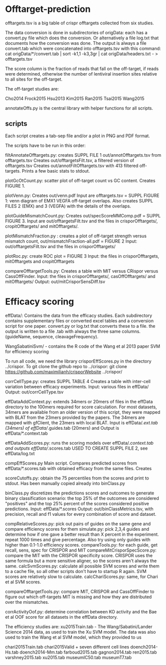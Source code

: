 Offtarget-prediction
====================

offtargets.tsv is a big table of crispr offtargets collected from six studies.

The data conversion is done in subdirectories of origData:
each has a convert.py file which does the conversion.
Or alternatively a file log.txt that documents how the conversion was done.
The output is always a file convert.tab which were concatenated into offtargets.tsv
with this command:
    cat origData/*/convert.tab | sort -k1,1 -k3,3gr | cat origData/headers.txt - > offtargets.tsv

The score column is the fraction of reads that fall on the off-target, if reads were determined, otherwise the number of lentiviral insertion sites relative to all sites for the off-target.

The off-target studies are:

Cho2014
Frock2015
Hsu2013
Kim2015
Ran2015
Tsai2015
Wang2015

annotateOffs.py is the central library with helper functions for all scripts.

scripts
-------

Each script creates a tab-sep file and/or a plot in PNG and PDF format.

The scripts have to be run in this order:

filtAnnotateOfftargets.py: creates SUPPL FILE 1 out/annotOfftargets.tsv from offtargets.tsv
   Creates out/offtargetsFilt.tsv, a filtered version of offtargets.tsv
   Creates out/annotFiltOfftargets.tsv with 413 filtered off-targets.
   Prints a few basic stats to stdout.

plotGcOtCount.py: scatter plot of off-target count vs GC content. Creates FIGURE 1.

plotVenn.py: Creates out/venn.pdf
        Input are offtargets.tsv
        = SUPPL FIGURE 1: venn diagram of EMX1 VEGFA off-target overlaps.
        Also creates SUPPL FILES 2 (EMX) and 3 (VEGFA) with the details of the overlaps.

plotGuideMismatchCount.py: Creates out/specScoreMMComp.pdf 
        = SUPPL FIGURE 3. 
        Input are out/offtargetsFilt.tsv and the files in crisporOfftargets/,
        cropitOfftargets/ and mitOfftargets/.

plotMismatchFraction.py : creates a plot of
        off-target strength versus mismatch count, out/mismatchFraction-all.pdf
        = FIGURE 2 
        Input: out/offtargetsFilt.tsv and the files in crisporOfftargets/

plotRoc.py: create ROC plot = FIGURE 3
        Input: the files in crisporOfftargets, mitOfftargets and cropitOfftargets

compareOfftargetTools.py: 
        Creates a table with MIT versus CRispor versus CassOffFinder.
        Input: the files in crisporOfftargets/, casOffOfftargets/ and mitOfftargets/
        Output: out/mitCrisporSensDiff.tsv

Efficacy scoring
================

effData/:
Contains the data from the efficacy studies.
Each subdirectory contains supplementary files or converted excel tables and a conversion script
for one paper.
convert.py or log.txt that converts these to a file. the output is written to a file <author><year>.tab with always the three same columns.  (guideName, sequence, cleavageFrequency). 

WangSabatiniSvm/ - contains the R code of the Wang et al 2013 paper SVM for
efficiency scoring

To run all code, we need the library crisporEffScores.py in the directory ../crispor.
To git clone the github repo to ../crispor:
        git clone https://github.com/maximilianh/crisporWebsite ../crispor/

corrCellType.py: creates SUPPL TABLE 4
        Creates a table with inter-cell variation between efficacy experiments.
        Input: various files in effData/
        Output: out/corrCellType.tsv

effDataAddContext.py: extends 34mers or 20mers of files in the effData directory
        to the 100mers required for score calculation. For most datasets, 34mers 
        are available from an older version of this script, they were mapped with 
        BLAT from the 23mers provided by the papers. 
        The 34mers are mapped with gfClient, the 23mers with local BLAT.
        Input is effData/*.ext.tab (34mers) of effData/*.guides.tab (20mers)
        and Output is effData/*.context.tab

effDataAddScores.py: 
        runs the scoring models over effData/*.context.tab and outputs
        effData/*.scores.tab
        USED TO CREATE SUPPL FILE 2, see effData/log.txt

compEffScores.py
        Main script. Compares predicted scores from effData/*.scores.tab with
        obtained efficacy from the same files. Creates 

scoreCutoffs.py:
        obtain the 75 percentiles from the scores and print to stdout.
        Has been manually copied already into binClass.py

binClass.py 
        discretizes the predictions scores and outcomes to generate binary
        classification scenario: the top 25% of the outcomes are considered
        "positives" and the top 25% percent of the scores considered
        positive predictions. 
        Input: effData/*.scores
        Output: out/binClassMetrics.tsv, with precision, recall and f1 
        values for every combination of score and dataset.

compRelativeScores.py: pick out pairs of guides on the same gene and compare efficiency scores for them
simulate.py: pick 2,3,4 guides and determine how if one gave a better result than X percent in the experiment.
        repeat 1000 times and give percentage. Also try using only guides with higher than 0.1-1.0 efficiency
        scores.
compareTools.py: for each guide, get recall, sens, spec for CRISPOR and MIT
compareMitCrisporSpecScore.py: compare the MIT with the CRISPOR specificity
        score. CRISPOR uses the same formula but a more sensitive aligner, so
        the scores aren't always the same.
calcSvmScores.py: calculate all possible SVM scores and write them to a cache file, so all other scripts
        don't have to startup R again. SVM scores are relatively slow to calculate.
calcChariScores.py: same, for Chari et al SVM scores.


compareOfftargetTools.py: compare MIT, CRISPOR and CassOffFinder to figure out which
        off-targets MIT is missing and how they are distributed over the mismatches.

corrActivityOof.py: determine correlation between KO activity and the Bae et al OOF score for all datasets
        in the effData directory. 

The efficiency studies are:
xu2015Train.tab - The Wang/Sabatini/Lander Science 2014 data, as used to train the Xu SVM model.
The data was also used to train the Wang et al SVM model, which they provided to us

chari2015Train.tab
chari2015Valid + seven different cell lines
doench2014-Hs.tab
doench2014-Mm.tab
farboud2015.tab
gagnon2014.tab
ren2015.tab
varshney2015.tab
xu2015.tab
museumIC50.tab
museumT7.tab

